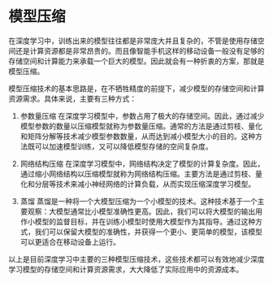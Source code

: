 # 模型压缩
在深度学习中，训练出来的模型往往都是非常庞大并且复杂的，不管是使用存储空间还是计算资源都是非常昂贵的。而且像智能手机这样的移动设备一般没有足够的存储空间和计算能力来承载一个巨大的模型。因此就会有一种折衷的方案，那就是模型压缩。

模型压缩技术的基本思路是，在不牺牲精度的前提下，减少模型的存储空间和计算资源需求。具体来说，主要有三种方式：

1. 参数量压缩
在深度学习模型中，参数占用了极大的存储空间。因此，通过减少模型参数的数量以压缩模型就称为参数量压缩。通常的方法是通过剪枝、量化和矩阵分解等技术减少模型参数数量，从而达到减小模型大小的目的。这种方法既可以加速模型训练，又可以降低模型存储的空间复杂度。

2. 网络结构压缩
在深度学习模型中，网络结构决定了模型的计算复杂度。因此，通过缩小网络结构以压缩模型就称为网络结构压缩。主要方法是通过剪枝、量化和分层等技术来减小神经网络的计算负载，从而实现压缩深度学习模型。

3. 蒸馏
蒸馏是一种将一个大模型压缩为一个小模型的技术。这种技术基于一个主要观察：大模型通常比小模型准确性更高。因此，我们可以将大模型的输出用作小模型的监督目标，并在训练小模型时使用大模型作为其指导。通过这种方式，我们可以保留大模型的准确性，并获得一个更小、更简单的模型，该模型可以更适合在移动设备上运行。

以上是目前深度学习中主要的三种模型压缩技术，这些技术都可以有效地减少深度学习模型的存储空间和计算资源需求，大大降低了实际应用中的资源成本。